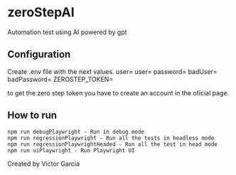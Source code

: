 # zeroStepAI
Automation test using AI powered by gpt

## Configuration
Create .env file with the next values.
    user=
    user=
    password=
    badUser=
    badPassword=
    ZEROSTEP_TOKEN=

to get the zero step token you have to create an account in the oficial page.

## How to run
    npm run debugPlaywright - Run in debug mode
    npm run regressionPlaywright - Run all the tests in headless mode
    npm run regressionPlaywrightHeaded - Run all the test in head mode
    npm run uiPlaywright - Run Playwright UI

Created by Victor Garcia